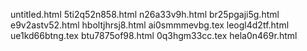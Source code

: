 untitled.html
5ti2q52n858.html
n26a33v9h.html
br25pgaji5g.html
e9v2astv52.html
hboltjhrsj8.html
ai0smmmevbg.tex
leogl4d2tf.html
ue1kd66btng.tex
btu7875of98.html
0q3hgm33cc.tex
hela0n469r.html